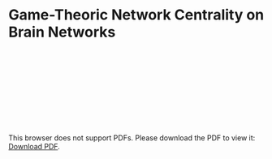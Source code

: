 # Game-Theoric Network Centrality on Brain Networks
<object data="https://melmellogarage.xyz/thesis/master-thesis-melloni-giulio.pdf" type="application/pdf" width="700px" height="700px">
    <embed src="https://melmellogarage.xyz/thesis/master-thesis-melloni-giulio.pdf">
        <p>This browser does not support PDFs. Please download the PDF to view it: <a href="http://yoursite.com/the.pdf">Download PDF</a>.</p>
    </embed>
</object>
